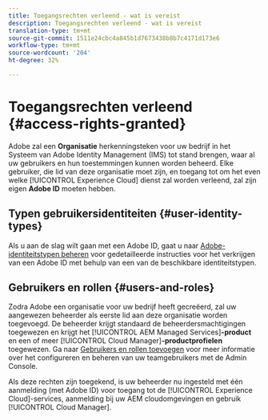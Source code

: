 ```yaml
---
title: Toegangsrechten verleend - wat is vereist
description: Toegangsrechten verleend - wat is vereist
translation-type: tm+mt
source-git-commit: 1511e24cbc4a845b1d7673438b8b7c4171d173e6
workflow-type: tm+mt
source-wordcount: '204'
ht-degree: 32%

---
```



# Toegangsrechten verleend {#access-rights-granted}

Adobe zal een **Organisatie** herkenningsteken voor uw bedrijf in het Systeem van Adobe Identity Management (IMS) tot stand brengen, waar al uw gebruikers en hun toestemmingen kunnen worden beheerd. Elke gebruiker, die lid van deze organisatie moet zijn, en toegang tot om het even welke [!UICONTROL Experience Cloud] dienst zal worden verleend, zal zijn eigen **Adobe ID** moeten hebben.

## Typen gebruikersidentiteiten {#user-identity-types}

Als u aan de slag wilt gaan met een Adobe ID, gaat u naar [Adobe-identiteitstypen beheren](https://helpx.adobe.com/enterprise/using/identity.html) voor gedetailleerde instructies voor het verkrijgen van een Adobe ID met behulp van een van de beschikbare identiteitstypen.

## Gebruikers en rollen {#users-and-roles}

Zodra Adobe een organisatie voor uw bedrijf heeft gecreëerd, zal uw aangewezen beheerder als eerste lid aan deze organisatie worden toegevoegd. De beheerder krijgt standaard de beheerdersmachtigingen toegewezen en krijgt het [!UICONTROL AEM Managed Services]**-product** en een of meer [!UICONTROL Cloud Manager]**-productprofielen** toegewezen. Ga naar [Gebruikers en rollen toevoegen](add-users-roles.md) voor meer informatie over het configureren en beheren van uw teamgebruikers met de Admin Console.

Als deze rechten zijn toegekend, is uw beheerder nu ingesteld met één aanmelding (met Adobe ID) voor toegang tot de [!UICONTROL Experience Cloud]-services, aanmelding bij uw AEM cloudomgevingen en gebruik [!UICONTROL Cloud Manager].
